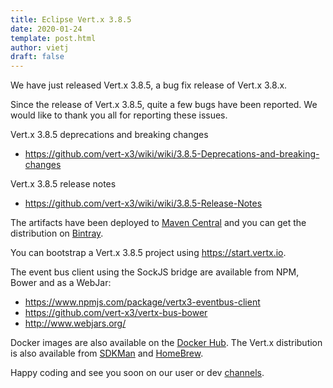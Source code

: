 ```yaml
---
title: Eclipse Vert.x 3.8.5
date: 2020-01-24
template: post.html
author: vietj
draft: false
---
```


We have just released Vert.x 3.8.5, a bug fix release of Vert.x 3.8.x.

Since the release of Vert.x 3.8.5, quite a few bugs have been reported. We would like to thank you all for reporting these issues.

Vert.x 3.8.5 deprecations and breaking changes

* https://github.com/vert-x3/wiki/wiki/3.8.5-Deprecations-and-breaking-changes

Vert.x 3.8.5 release notes

* https://github.com/vert-x3/wiki/wiki/3.8.5-Release-Notes

The artifacts have been deployed to [Maven Central](http://search.maven.org/#search%7Cga%7C1%7Cg%3A%22io.vertx%22%20AND%20v%3A%223.8.%22) and you can get the distribution on [Bintray](https://bintray.com/vertx/downloads/distribution/3.8.4/view).

You can bootstrap a Vert.x 3.8.5 project using https://start.vertx.io.

The event bus client using the SockJS bridge are available from NPM, Bower and as a WebJar:

* https://www.npmjs.com/package/vertx3-eventbus-client
* https://github.com/vert-x3/vertx-bus-bower
* http://www.webjars.org/

Docker images are also available on the [Docker Hub](https://hub.docker.com/u/vertx/). The Vert.x distribution is also available from [SDKMan](http://sdkman.io/index.html) and [HomeBrew](http://brew.sh/).

Happy coding and see you soon on our user or dev [channels](https://vertx.io/community).

